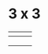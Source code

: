 # 3 x 3

<table>
  <thead>
    <tr>
      <th colspan=1></th>
      <th colspan=1></th>
      <th colspan=1></th>
    </tr>
  </thead>
  <tbody>
    <tr>
      <td></td>
      <td></td>
      <td></td>
    </tr>
    <tr>
      <td></td>
      <td></td>
      <td></td>
    </tr>
    <tr>
      <td></td>
      <td></td>
      <td></td>
    </tr>
  </tbody>
</table>
